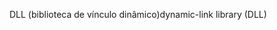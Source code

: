 <span data-ttu-id="8b8aa-101">DLL (biblioteca de vínculo dinâmico)</span><span class="sxs-lookup"><span data-stu-id="8b8aa-101">dynamic-link library (DLL)</span></span>